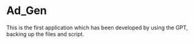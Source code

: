 # Ad_Gen
This is the first application which has been developed by using the GPT, backing up the files and script.
